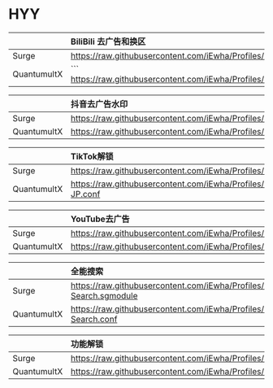 # HYY
|| BiliBili 去广告和换区 |
|:----|:---------------------------| 
|Surge|https://raw.githubusercontent.com/iEwha/Profiles/master/Surge/Bilibili.sgmodule```|
|QuantumultX| ``` https://raw.githubusercontent.com/iEwha/Profiles/master/QuantumultX/Rewrite/bilibili.conf|

|| 抖音去广告水印 |
|:----|:---------------------------| 
|Surge| https://raw.githubusercontent.com/iEwha/Profiles/master/Surge/douyin.sgmodule |
|QuantumultX|  https://raw.githubusercontent.com/iEwha/Profiles/master/QuantumultX/Rewrite/douyin.conf |

||TikTok解锁 |
|:----|:---------------------------| 
|Surge| https://raw.githubusercontent.com/iEwha/Profiles/master/Surge/TiKok-JP.sgmodule|
|QuantumultX|  https://raw.githubusercontent.com/iEwha/Profiles/master/QuantumultX/Rewrite/TikTok-JP.conf|

|| YouTube去广告 |
|:----|:---------------------------| 
|Surge|https://raw.githubusercontent.com/iEwha/Profiles/master/Surge/YouTubeAds.sgmodule|
|QuantumultX|https://raw.githubusercontent.com/iEwha/Profiles/master/QuantumultX/Rewrite/YouTubeAds.conf|

|| 全能搜索 |
|:----|:---------------------------| 
|Surge| https://raw.githubusercontent.com/iEwha/Profiles/master/Surge/Q-Search.sgmodule |
|QuantumultX|https://raw.githubusercontent.com/iEwha/Profiles/master/QuantumultX/Rewrite/Q-Search.conf|

|| 功能解锁 |
|:----|:---------------------------| 
|Surge| https://raw.githubusercontent.com/iEwha/Profiles/master/Surge/Unlock.sgmodule |
|QuantumultX| https://raw.githubusercontent.com/iEwha/Profiles/master/QuantumultX/Rewrite/UnlockApp.conf |

